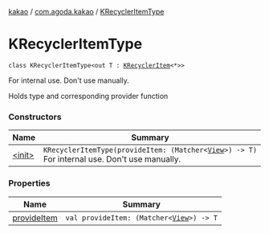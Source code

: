 [kakao](../../index.md) / [com.agoda.kakao](../index.md) / [KRecyclerItemType](.)

# KRecyclerItemType

`class KRecyclerItemType<out T : `[`KRecyclerItem`](../-k-recycler-item/index.md)`<*>>`

For internal use. Don't use manually.

Holds type and corresponding provider function

### Constructors

| Name | Summary |
|---|---|
| [&lt;init&gt;](-init-.md) | `KRecyclerItemType(provideItem: (Matcher<`[`View`](https://developer.android.com/reference/android/view/View.html)`>) -> T)`<br>For internal use. Don't use manually. |

### Properties

| Name | Summary |
|---|---|
| [provideItem](provide-item.md) | `val provideItem: (Matcher<`[`View`](https://developer.android.com/reference/android/view/View.html)`>) -> T` |
